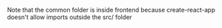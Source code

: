 Note that the common folder is inside frontend because create-react-app doesn't allow imports outside the src/ folder